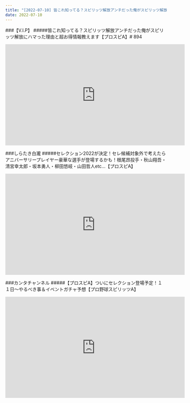 ```yaml
---
title: "[2022-07-10] 皆これ知ってる？スピリッツ解放アンチだった俺がスピリッツ解放にハマった理由と超お得情報教えます【プロスピA】# 894 他"
date: 2022-07-10
---
```

###【V.I.P】
#####皆これ知ってる？スピリッツ解放アンチだった俺がスピリッツ解放にハマった理由と超お得情報教えます【プロスピA】# 894
<iframe width="560" height="315" src="https://www.youtube.com/embed/4p70OjmVU1w" frameborder="0" allow="accelerometer; autoplay; clipboard-write; encrypted-media; gyroscope; picture-in-picture" allowfullscreen></iframe>

###しらたき白瀧
#####セレクション2022が決定！セレ候補対象外で考えたらアニバーサリープレイヤー豪華な選手が登場するかも！根尾昂投手・秋山翔吾・清宮幸太郎・坂本勇人・柳田悠岐・山田哲人etc…【プロスピA】
<iframe width="560" height="315" src="https://www.youtube.com/embed/etCiqSL_UPg" frameborder="0" allow="accelerometer; autoplay; clipboard-write; encrypted-media; gyroscope; picture-in-picture" allowfullscreen></iframe>

###カンタチャンネル
#####【プロスピA】ついにセレクション登場予定！１１日～やるべき事＆イベントガチャ予想【プロ野球スピリッツA】
<iframe width="560" height="315" src="https://www.youtube.com/embed/BXb0WT6QVHw" frameborder="0" allow="accelerometer; autoplay; clipboard-write; encrypted-media; gyroscope; picture-in-picture" allowfullscreen></iframe>

